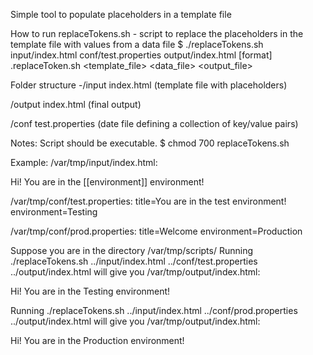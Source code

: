 Simple tool to populate placeholders in a template file

How to run
replaceTokens.sh - script to replace the placeholders in the template file with values from a data file
$ ./replaceTokens.sh input/index.html conf/test.properties output/index.html
[format] .replaceToken.sh <template_file> <data_file> <output_file>

Folder structure
-/input
  index.html (template file with placeholders) 

 /output
   index.html (final output)
 
 /conf
   test.properties (date file defining a collection of key/value pairs)

Notes:
Script should be executable.
$ chmod 700 replaceTokens.sh

Example:
/var/tmp/input/index.html:
<html>
<head>
  <title>[[title]]</title>
</head>
<body>
  Hi! You are in the [[environment]] environment!
</body>
</html>

/var/tmp/conf/test.properties:
title=You are in the test environment!
environment=Testing

/var/tmp/conf/prod.properties:
title=Welcome
environment=Production

Suppose you are in the directory /var/tmp/scripts/
Running ./replaceTokens.sh ../input/index.html ../conf/test.properties ../output/index.html 
will give you /var/tmp/output/index.html:
<html>
<head>
  <title>You are in the test environment!</title>
</head>
<body>
  Hi! You are in the Testing environment!
</body>
</html>

Running ./replaceTokens.sh ../input/index.html ../conf/prod.properties ../output/index.html 
will give you /var/tmp/output/index.html:
<html>
<head>
  <title>Welcome</title>
</head>
<body>
  Hi! You are in the Production environment!
</body>
</html>
